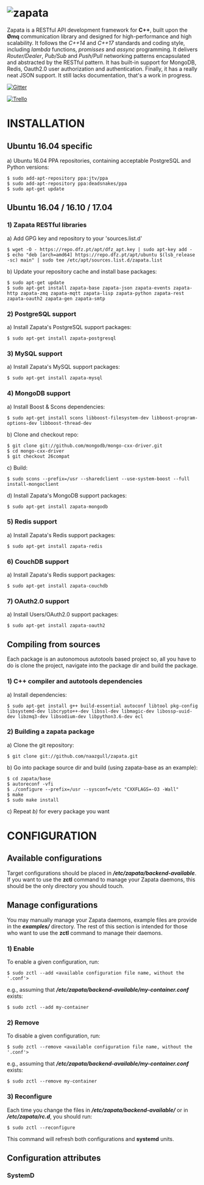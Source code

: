 ![zapata](http://dfz.pt/logo_zapata.png)
================================

Zapata is a RESTful API development framework for **C++**, built upon the **&#216;mq**
communication library and designed for high-performance and high
scalability. It follows the _C++14_ and _C++17_ standards and coding style,
including _lambda_ functions, _promisses_ and _assync_ programming. It delivers 
*Router/Dealer*, *Pub/Sub* and *Push/Pull* networking patterns 
encapsulated and abstracted by the RESTful pattern. It has built-in support
for MongoDB, Redis, Oauth2.0 user authorization and authentication. Finally, 
it has a really neat JSON support. It still lacks documentation, that's a work in progress.

[![Gitter](https://badges.gitter.im/Join%20Chat.svg)](https://gitter.im/naazgull/zapata?utm_source=badge&utm_medium=badge&utm_campaign=pr-badge)

[![Trello](http://dfz.pt/img/trello_board.png)](https://trello.com/b/wD0PvV0H/github-com-naazgull-zapata)

# INSTALLATION

## Ubuntu 16.04 specific

a) Ubuntu 16.04 PPA repositories, containing acceptable PostgreSQL and Python versions:

	$ sudo add-apt-repository ppa:jtv/ppa
	$ sudo add-apt-repository ppa:deadsnakes/ppa
	$ sudo apt-get update

## Ubuntu 16.04 / 16.10 / 17.04

### 1) Zapata RESTful libraries ###

a) Add GPG key and repository to your 'sources.list.d'

	$ wget -O - https://repo.dfz.pt/apt/dfz_apt.key | sudo apt-key add -
	$ echo "deb [arch=amd64] https://repo.dfz.pt/apt/ubuntu $(lsb_release -sc) main" | sudo tee /etc/apt/sources.list.d/zapata.list

b) Update your repository cache and install base packages:

	$ sudo apt-get update
	$ sudo apt-get install zapata-base zapata-json zapata-events zapata-http zapata-zmq zapata-mqtt zapata-lisp zapata-python zapata-rest zapata-oauth2 zapata-gen zapata-smtp

### 2) PostgreSQL support ###

a) Install Zapata's PostgreSQL support packages:

	$ sudo apt-get install zapata-postgresql

### 3) MySQL support ###

a) Install Zapata's MySQL support packages:

	$ sudo apt-get install zapata-mysql

### 4) MongoDB support ###

a) Install Boost & Scons dependencies:

	$ sudo apt-get install scons libboost-filesystem-dev libboost-program-options-dev libboost-thread-dev

b) Clone and checkout repo:

	$ git clone git://github.com/mongodb/mongo-cxx-driver.git
	$ cd mongo-cxx-driver
	$ git checkout 26compat

c) Build:

	$ sudo scons --prefix=/usr --sharedclient --use-system-boost --full install-mongoclient

d) Install Zapata's MongoDB support packages:

	$ sudo apt-get install zapata-mongodb

### 5) Redis support ###

a) Install Zapata's Redis support packages:

	$ sudo apt-get install zapata-redis

### 6) CouchDB support ###

a) Install Zapata's Redis support packages:

	$ sudo apt-get install zapata-couchdb

### 7) OAuth2.0 support ###

a) Install Users/OAuth2.0 support packages:

	$ sudo apt-get install zapata-oauth2

## Compiling from sources

Each package is an autonomous autotools based project so, all you have to do is clone the project, 
navigate into the package dir and build the package.

### 1) C++ compiler and autotools dependencies

a) Install dependencies:

	$ sudo apt-get install g++ build-essential autoconf libtool pkg-config libsystemd-dev libcrypto++-dev libssl-dev libmagic-dev libossp-uuid-dev libzmq3-dev libsodium-dev libpython3.6-dev ecl

### 2) Building a zapata package

a) Clone the git repository:

	$ git clone git://github.com/naazgull/zapata.git
	
b) Go into package source dir and build (using zapata-base as an example):

	$ cd zapata/base
	$ autoreconf -vfi 
	$ ./configure --prefix=/usr --sysconf=/etc "CXXFLAGS=-O3 -Wall"
	$ make
	$ sudo make install
	
c) Repeat _b)_ for every package you want

# CONFIGURATION 

## Available configurations

Target configurations should be placed in _**/etc/zapata/backend-available**_. If you want to use the **zctl** command to manage your Zapata daemons, this should be the only directory you should touch.

## Manage configurations

You may manually manage your Zapata daemons, example files are provide in the _**examples/**_ directory. The rest of this section is intended for those who want to use the **zctl** command to manage their daemons.

### 1) Enable

To enable a given configuration, run:

	$ sudo zctl --add <available configuration file name, without the '.conf'>
	
e.g., assuming that _**/etc/zapata/backend-available/my-container.conf**_ exists:

	$ sudo zctl --add my-container

### 2) Remove

To disable a given configuration, run:

	$ sudo zctl --remove <available configuration file name, without the '.conf'>
	
e.g., assuming that _**/etc/zapata/backend-available/my-container.conf**_ exists:

	$ sudo zctl --remove my-container

### 3) Reconfigure

Each time you change the files in _**/etc/zapata/backend-available/**_ or in _**/etc/zapata/rc.d**_, you should run:

	$ sudo zctl --reconfigure
	
This command will refresh both configurations and **systemd** units.

## Configuration attributes

### SystemD
